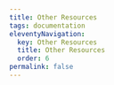 ```yaml
---
title: Other Resources
tags: documentation
eleventyNavigation:
  key: Other Resources
  title: Other Resources
  order: 6
permalink: false
---
```

